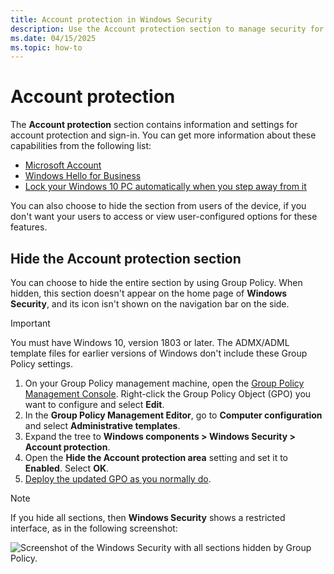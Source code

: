 ```yaml
---
title: Account protection in Windows Security
description: Use the Account protection section to manage security for your account and sign in to Microsoft.
ms.date: 04/15/2025
ms.topic: how-to
---
```


# Account protection

The **Account protection** section contains information and settings for account protection and sign-in. You can get more information about these capabilities from the following list:

- [Microsoft Account](https://support.microsoft.com/account-billing/ace6f3b3-e2d3-aeb1-6b96-d2e9e7e52133)
- [Windows Hello for Business](../../../identity-protection/hello-for-business/index.md)
- [Lock your Windows 10 PC automatically when you step away from it](https://support.microsoft.com/help/4028111/windows-lock-your-windows-10-pc-automatically-when-you-step-away-from)

You can also choose to hide the section from users of the device, if you don't want your users to access or view user-configured options for these features.

## Hide the Account protection section

You can choose to hide the entire section by using Group Policy. When hidden, this section doesn't appear on the home page of **Windows Security**, and its icon isn't shown on the navigation bar on the side.

> [!IMPORTANT]
> You must have Windows 10, version 1803 or later. The ADMX/ADML template files for earlier versions of Windows don't include these Group Policy settings.

1. On your Group Policy management machine, open the [Group Policy Management Console](/previous-versions/windows/it-pro/windows-server-2008-R2-and-2008/cc731212(v=ws.11)). Right-click the Group Policy Object (GPO) you want to configure and select  **Edit**.
1. In the **Group Policy Management Editor**, go to **Computer configuration** and select **Administrative templates**.
1. Expand the tree to **Windows components > Windows Security > Account protection**.
1. Open the **Hide the Account protection area** setting and set it to **Enabled**. Select **OK**.
1. [Deploy the updated GPO as you normally do](/windows/win32/srvnodes/group-policy).

> [!NOTE]
> If you hide all sections, then **Windows Security** shows a restricted interface, as in the following screenshot:
>
> ![Screenshot of the Windows Security with all sections hidden by Group Policy.](images/wdsc-all-hide.png)
